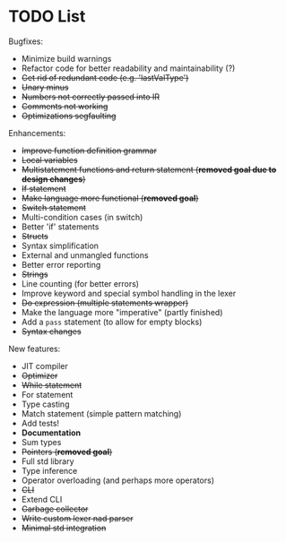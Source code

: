 #  TODO List

Bugfixes:
- Minimize build warnings
- Refactor code for better readability and maintainability (?)
- ~~Get rid of redundant code (e.g. 'lastValType')~~
- ~~Unary minus~~
- ~~Numbers not correctly passed into IR~~
- ~~Comments not working~~
- ~~Optimizations segfaulting~~

Enhancements:
- ~~Improve function definition grammar~~
- ~~Local variables~~
- ~~Multistatement functions and return statement (__removed goal due to design changes__)~~
- ~~If statement~~
- ~~Make language more functional (__removed goal__)~~
- ~~Switch statement~~
- Multi-condition cases (in switch)
- Better 'if' statements
- ~~Structs~~
- Syntax simplification
- External and unmangled functions
- Better error reporting
- ~~Strings~~
- Line counting (for better errors)
- Improve keyword and special symbol handling in the lexer
- ~~Do expression (multiple statements wrapper)~~
- Make the language more "imperative" (partly finished)
- Add a `pass` statement (to allow for empty blocks)
- ~~Syntax changes~~

New features:
- JIT compiler
- ~~Optimizer~~
- ~~While statement~~
- For statement
- Type casting
- Match statement (simple pattern matching)
- Add tests!
- __Documentation__
- Sum types
- ~~Pointers (__removed goal__)~~
- Full std library
- Type inference
- Operator overloading (and perhaps more operators)
- ~~CLI~~
- Extend CLI
- ~~Garbage collector~~
- ~~Write custom lexer nad parser~~
- ~~Minimal std integration~~
